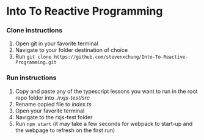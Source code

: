 # Into To Reactive Programming

### Clone instructions
1. Open git in your favorite terminal
2. Navigate to your folder destination of choice
3. Run `git clone https://github.com/stevenxchung/Into-To-Reactive-Programming.git`

### Run instructions
1. Copy and paste any of the typescript lessons you want to run in the root repo folder into *./rxjs-test/src*
2. Rename copied file to *index.ts*
3. Open your favorite terminal
4. Navigate to the rxjs-test folder
5. Run `npm start` (it may take a few seconds for webpack to start-up and the webpage to refresh on the first run)
